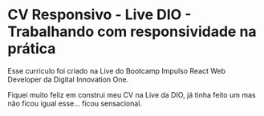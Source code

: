 # CV Responsivo - Live DIO - Trabalhando com responsividade na prática

Esse curriculo foi criado na Live do Bootcamp Impulso React Web Developer da Digital Innovation One.

Fiquei muito feliz em construi meu CV na Live da DIO, já tinha feito um mas não ficou igual esse... ficou sensacional.
